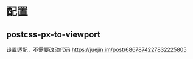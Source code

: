 <!--
 * @Author: your name
 * @Date: 2020-11-21 15:06:06
 * @LastEditTime: 2020-11-21 15:07:16
 * @LastEditors: Please set LastEditors
 * @Description: 配置
 * @FilePath: \garbage-book\on_the_job\归类\vue\配置.md
-->

# 配置

## postcss-px-to-viewport

设置适配，不需要改动代码
<https://juejin.im/post/6867874227832225805>
